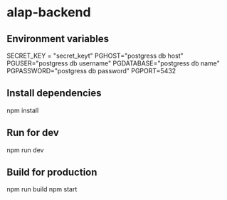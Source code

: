 # alap-backend

## Environment variables

SECRET_KEY = "secret_keyt"
PGHOST="postgress db host"
PGUSER="postgress db username"
PGDATABASE="postgress db name"
PGPASSWORD="postgress db password"
PGPORT=5432

## Install dependencies

npm install

## Run for dev

npm run dev

## Build for production

npm run build
npm start
